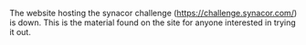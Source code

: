 The website hosting the synacor challenge (https://challenge.synacor.com/) is down. This is the material found on the site for anyone interested in trying it out.
